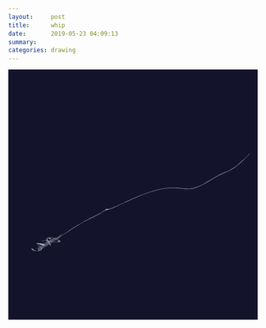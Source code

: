 ```yaml
---
layout:     post
title:      whip
date:       2019-05-23 04:09:13
summary:    
categories: drawing
---
```

![whip](/images/diary/whip.png ".")
